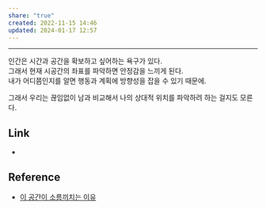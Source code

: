 ```yaml
---
share: "true"
created: 2022-11-15 14:46
updated: 2024-01-17 12:57
---
```


---

인간은 시간과 공간을 확보하고 싶어하는 욕구가 있다.  
그래서 현재 시공간의 좌표를 파악하면 안정감을 느끼게 된다.  
내가 어디쯤인지를 알면 행동과 계획에 방향성을 잡을 수 있기 때문에.

그래서 우리는 끊임없이 남과 비교해서 나의 상대적 위치를 파악하려 하는 걸지도 모른다.



## Link
- 


## Reference
- [이 공간이 소름끼치는 이유](https://youtu.be/W2xm5RLl6Fk)